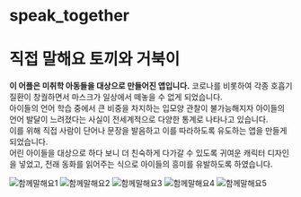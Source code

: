 # speak_together

# 직접 말해요 토끼와 거북이

<b>이 어플은 미취학 아동들을 대상으로 만들어진 앱입니다.</b>
코로나를 비롯하여 각종 호흡기 질환이 창궐하면서 마스크가 일상에서 떼놓을 수 없게 되었습니다.
</br>
아이들의 언어 학습 중에서 큰 비중을 차지하는 입모양 관찰이 불가능해지자 아이들의 언어 발달이 느려졌다는 사실이 전세계적으로 다양한 통계로 나타나고 있습니다.
</br>
이를 위해 직접 사람이 단어나 문장을 발음하고 이를 따라하도록 유도하는 앱을 만들게 되었습니다.
</br>
어린 아이들을 대상으로 하다 보니 더 친숙하게 다가갈 수 있도록 귀여운 캐릭터 디자인을 넣었고, 전래 동화를 읽어주는 식으로 아이들의 흥미를 유발하도록 하였습니다.

![함께말해요1](https://user-images.githubusercontent.com/103935448/229046318-2b1e151d-3ec8-4a33-8cd3-8dbdd032aa2e.jpg)
![함께말해요2](https://user-images.githubusercontent.com/103935448/229046322-21cc2bb4-49f7-428b-9529-7e1fd4a979c3.jpg)
![함께말해요3](https://user-images.githubusercontent.com/103935448/229046326-b59649a1-b78e-4d59-b463-0a0ed0bd6946.jpg)
![함께말해요4](https://user-images.githubusercontent.com/103935448/229046327-7bff7def-2092-4fe3-8eea-4f923b2ab6c7.jpg)
![함께말해요5](https://user-images.githubusercontent.com/103935448/229046329-eaa8e84c-a5fb-4603-b5b2-3d02a2db92e0.jpg)
